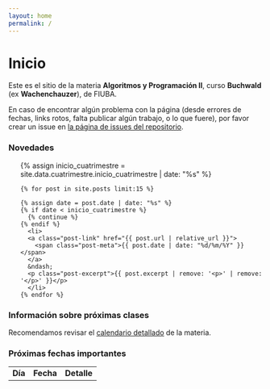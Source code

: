 ```yaml
---
layout: home
permalink: /
---
```


# Inicio

  <p>
    Este es el sitio de la materia <strong>Algoritmos y Programación II</strong>, 
    curso <strong>Buchwald</strong> (ex <strong>Wachenchauzer</strong>), de FIUBA.
  </p>

  <p>
    En caso de encontrar algún problema con la página (desde errores de fechas, links rotos, falta publicar algún trabajo, o lo que fuere), por favor crear un issue en <a href="{{site.github.repository_url}}/issues">la página de issues del repositorio</a>.
  </p>

  <h3 class="page-heading">Novedades</h3>

  <ul class="post-list">
  {% assign inicio_cuatrimestre = site.data.cuatrimestre.inicio_cuatrimestre | date: "%s" %}

	{% for post in site.posts limit:15 %}

    {% assign date = post.date | date: "%s" %}
    {% if date < inicio_cuatrimestre %}
      {% continue %}
    {% endif %}
	  <li>
      <a class="post-link" href="{{ post.url | relative_url }}">
        <span class="post-meta">{{ post.date | date: "%d/%m/%Y" }}</span>
      </a>
      &ndash; 
      <p class="post-excerpt">{{ post.excerpt | remove: '<p>' | remove: '</p>' }}</p>
	  </li>
	{% endfor %}
  </ul>

  <div id="embedded-calendario">
    <h3 class="page-heading">Información sobre próximas clases</h3>
    <p>
      Recomendamos revisar el <a href="{{site.data.cuatrimestre.calendario_detallado}}">calendario detallado</a> 
      de la materia.
    </p>
  </div>

  <div id='calendario'>
    <h3 class="page-heading">Próximas fechas importantes</h3>
    <table class="table table-striped">
      <tbody id="tabla-calendario">
        <tr>
          <td><strong>Día</strong></td>
          <td><strong>Fecha</strong></td>
          <td><strong>Detalle</strong></td>
        </tr>
      </tbody>
    </table>
  </div>

  <script src="{{ '/assets/js/calendario.js' | relative_url }}"></script>
  <script src="{{ '/assets/js/index.js' | relative_url }}"></script>